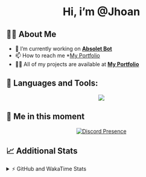 <h1 align="center">Hi, i’m @Jhoan</h1>

## 🙋‍♂️ About Me

- 🔭 I’m currently working on **[Absolet Bot](https://strider.cloud)**
- 📫 How to reach me *[My Portfolio](https://jhoan.me/contact)
- 👨‍💻 All of my projects are available at **[My Portfolio](https://jhoan.me)**

## 🚀 Languages and Tools:
<p align="center">
  <a href="https://skillicons.dev">
    <img src="https://skillicons.dev/icons?i=js,ts,html,css,bootstrap,nodejs,express,vscode,neovim,vim,atom,cloudflare,git,github,discord,bots,linux,mongodb,nginx,redis,wordpress,heroku&perline=11" />
  </a>
</p>
  
## 👤 Me in this moment
<p align="center">
    <a href="https://discord.com/users/612460795124776960" target="_blank" rel="nofollow">
        <img src="https://lanyard-profile-readme.vercel.app/api/612460795124776960?idleMessage=Probably%20coding%20Absolet..." alt="Discord Presence" align="center">
    </a>
</p>

## 📈 Additional Stats
<details>
    <summary>⚡ GitHub and WakaTime Stats</summary>
    <br/>

<!--START_SECTION:waka-->
![Code Time](http://img.shields.io/badge/Code%20Time-637%20hrs%205%20mins-blue)

**🐱 My GitHub Data** 

> 📦 175.7 kB Used in GitHub's Storage 
 > 
> 🏆 114 Contributions in the Year 2023
 > 
> 💼 Opted to Hire
 > 
> 📜 4 Public Repositories 
 > 
> 🔑 41 Private Repositories 
 > 
**I'm an Early 🐤** 

```text
🌞 Morning                100 commits         ██░░░░░░░░░░░░░░░░░░░░░░░   08.83 % 
🌆 Daytime                536 commits         ████████████░░░░░░░░░░░░░   47.35 % 
🌃 Evening                444 commits         ██████████░░░░░░░░░░░░░░░   39.22 % 
🌙 Night                  52 commits          █░░░░░░░░░░░░░░░░░░░░░░░░   04.59 % 
```
📅 **I'm Most Productive on Saturday** 

```text
Monday                   169 commits         ████░░░░░░░░░░░░░░░░░░░░░   14.93 % 
Tuesday                  189 commits         ████░░░░░░░░░░░░░░░░░░░░░   16.70 % 
Wednesday                180 commits         ████░░░░░░░░░░░░░░░░░░░░░   15.90 % 
Thursday                 129 commits         ███░░░░░░░░░░░░░░░░░░░░░░   11.40 % 
Friday                   164 commits         ████░░░░░░░░░░░░░░░░░░░░░   14.49 % 
Saturday                 195 commits         ████░░░░░░░░░░░░░░░░░░░░░   17.23 % 
Sunday                   106 commits         ██░░░░░░░░░░░░░░░░░░░░░░░   09.36 % 
```


📊 **This Week I Spent My Time On** 

```text
🕑︎ Time Zone: America/Bogota

💬 Programming Languages: 
TypeScript               2 hrs 26 mins       ███████████████████████░░   90.80 % 
JavaScript               6 mins              █░░░░░░░░░░░░░░░░░░░░░░░░   03.82 % 
YAML                     5 mins              █░░░░░░░░░░░░░░░░░░░░░░░░   03.21 % 
XML                      1 min               ░░░░░░░░░░░░░░░░░░░░░░░░░   01.21 % 
JSON                     1 min               ░░░░░░░░░░░░░░░░░░░░░░░░░   00.97 % 

🔥 Editors: 
VS Code                  2 hrs 41 mins       █████████████████████████   100.00 % 

🐱‍💻 Projects: 
Absolet                  2 hrs 37 mins       ████████████████████████░   97.34 % 
bloom                    4 mins              █░░░░░░░░░░░░░░░░░░░░░░░░   02.66 % 

💻 Operating System: 
Linux                    2 hrs 41 mins       █████████████████████████   100.00 % 
```

**I Mostly Code in JavaScript** 

```text
JavaScript               17 repos            ██████████████░░░░░░░░░░░   56.67 % 
TypeScript               7 repos             ██████░░░░░░░░░░░░░░░░░░░   23.33 % 
Java                     3 repos             ██░░░░░░░░░░░░░░░░░░░░░░░   10.00 % 
SCSS                     1 repo              █░░░░░░░░░░░░░░░░░░░░░░░░   03.33 % 
CSS                      1 repo              █░░░░░░░░░░░░░░░░░░░░░░░░   03.33 % 
```




 Last Updated on 04/03/2023 08:13:29 UTC
<!--END_SECTION:waka-->
</details>
